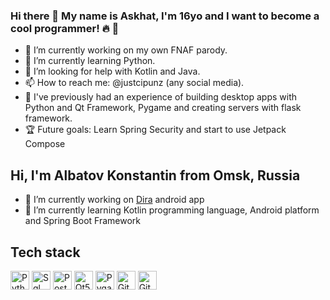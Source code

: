 ### Hi there 👋 My name is Askhat, I'm 16yo and I want to become a cool programmer! :fire: :clown_face:

- 🔭 I’m currently working on my own FNAF parody.
- 🌱 I’m currently learning Python.
- 🤔 I’m looking for help with Kotlin and Java.
- 📫 How to reach me: @justcipunz (any social media).
- 🔨 I've previously had an experience of building desktop apps with Python and Qt Framework, Pygame and creating servers with flask framework.
- 🏆 Future goals: Learn Spring Security and start to use Jetpack Compose

<!--
**CondInPunz/CondInPunz** is a ✨ _special_ ✨ repository because its `README.md` (this file) appears on your GitHub profile.
-->
## Hi, I'm Albatov Konstantin from Omsk, Russia

- 🔭 I’m currently working on [Dira](https://github.com/AlbatovK/Dira) android app
- 🌱 I’m currently learning Kotlin programming language, Android platform and Spring Boot Framework

## Tech stack
<img  alt="Python" height="30px" src="https://img.shields.io/static/v1?label=&message=Python&color=blue&style=for-the-badge" /> <img  alt="Sql" height="30px" src="https://img.shields.io/static/v1?label=&message=SQL&color=red&style=for-the-badge" /> <img  alt="Postman" height="30px" src="https://img.shields.io/static/v1?label=&message=Postman&color=darkorange&style=for-the-badge" /> <img  alt="Qt5" height="30px" src="https://img.shields.io/static/v1?label=&message=Qt5&color=green&style=for-the-badge" /> <img  alt="Pygame" height="30px" src="https://img.shields.io/static/v1?label=&message=Pygame&color=blue&style=for-the-badge" /> <img  alt="Git" height="30px" src="https://img.shields.io/static/v1?label=&message=Git&color=gray&style=for-the-badge" /> <img  alt="Github" height="30px" src="https://img.shields.io/static/v1?label=&message=Github&color=red&style=for-the-badge" />
